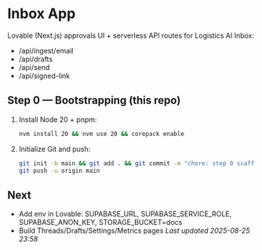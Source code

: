 # Inbox App

Lovable (Next.js) approvals UI + serverless API routes for Logistics AI Inbox:
- /api/ingest/email
- /api/drafts
- /api/send
- /api/signed-link

## Step 0 — Bootstrapping (this repo)
1. Install Node 20 + pnpm:
   ```bash
   nvm install 20 && nvm use 20 && corepack enable
   ```
2. Initialize Git and push:
   ```bash
   git init -b main && git add . && git commit -m "chore: step 0 scaffolding"
   git push -u origin main
   ```

## Next
- Add env in Lovable: SUPABASE_URL, SUPABASE_SERVICE_ROLE, SUPABASE_ANON_KEY, STORAGE_BUCKET=docs
- Build Threads/Drafts/Settings/Metrics pages
_Last updated 2025-08-25 23:58_
